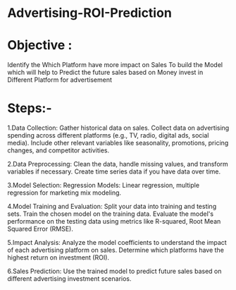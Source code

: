 # Advertising-ROI-Prediction

# Objective :
Identify the Which Platform have more impact on Sales
To build the Model which will help to Predict the future sales based on Money invest in Different Platform for advertisement

# Steps:-
1.Data Collection:
Gather historical data on sales.
Collect data on advertising spending across different platforms (e.g., TV, radio, digital ads, social media).
Include other relevant variables like seasonality, promotions, pricing changes, and competitor activities.

2.Data Preprocessing:
Clean the data, handle missing values, and transform variables if necessary.
Create time series data if you have data over time.

3.Model Selection:
Regression Models: Linear regression, multiple regression for marketing mix modeling.

4.Model Training and Evaluation:
Split your data into training and testing sets.
Train the chosen model on the training data.
Evaluate the model's performance on the testing data using metrics like R-squared,  Root Mean Squared Error (RMSE).

5.Impact Analysis:
Analyze the model coefficients to understand the impact of each advertising platform on sales.
Determine which platforms have the highest return on investment (ROI).

6.Sales Prediction:
Use the trained model to predict future sales based on different advertising investment scenarios.
